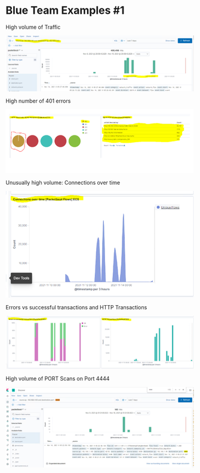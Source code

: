 # Blue Team Examples #1 

High volume of Traffic

![pic](20.PNG)

High number of 401 errors

![pic](21.PNG)

Unusually high volume: Connections over time

![pic](22.PNG)

Errors vs successful transactions and HTTP Transactions

![pic](23.PNG)

High volume of PORT Scans on Port 4444

![pic](4444.PNG) 








